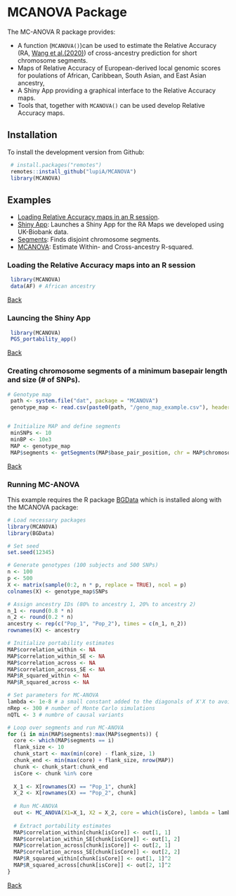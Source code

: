 # MCANOVA Package

The MC-ANOVA R package provides:
  
  - A function (`MCANOVA()`)can be used to estimate the Relative Accuracy (RA, [Wang et al.(2020)](https://www.nature.com/articles/s41467-020-17719-y)) of cross-ancestry prediction for short chromosome segments.
  - Maps of Relative Accuracy of European-derived local genomic scores for poulations of African, Caribbean, South Asian, and East Asian ancestry,
  - A Shiny App providing a graphical interface to the Relative Accuracy maps.
  - Tools that, together with `MCANOVA()` can be used develop Relative Accuracy maps.

## Installation

To install the development version from Github:

```r
 # install.packages("remotes")
 remotes::install_github("lupiA/MCANOVA")
 library(MCANOVA)
```


<div id="MENUE" />

 
## Examples

 - [Loading Relative Accuracy maps in an R session](#DATA).
 - [Shiny App](#APP): Launches a Shiny App for the RA Maps we developed using UK-Biobank data.
 - [Segments](#SEGMENTS): Finds disjoint chromosome segments.
 - [MCANOVA](#MCANOVA): Estimate Within- and Cross-ancestry R-squared.



<div id="DATA" />
  
### Loading the Relative Accuracy maps into an R session

```r
 library(MCANOVA)
 data(AF) # African ancestry

```

[Back](#MENUE)

   

<div id="APP" />


### Launcing the Shiny App

```r
 library(MCANOVA)
 PGS_portability_app()
```

[Back](#MENUE)



<div id="SEGMENTS" />


### Creating chromosome segments of a minimum basepair length and size (# of SNPs).


```r
# Genotype map
 path <- system.file("dat", package = "MCANOVA")
 genotype_map <- read.csv(paste0(path, "/geno_map_example.csv"), header = TRUE)


# Initialize MAP and define segments
 minSNPs <- 10
 minBP <- 10e3
 MAP <- genotype_map
 MAP$segments <- getSegments(MAP$base_pair_position, chr = MAP$chromosome, minBPSize = minBP, minSize = minSNPs, verbose = TRUE)

```


[Back](#MENUE)



<div id="S" />


### Running MC-ANOVA 


This example requires the R package [BGData](https://github.com/QuantGen/BGData/tree/master) which is installed along with the MCANOVA package:

```r
# Load necessary packages
library(MCANOVA)
library(BGData)

# Set seed
set.seed(12345)

# Generate genotypes (100 subjects and 500 SNPs)
n <- 100
p <- 500
X <- matrix(sample(0:2, n * p, replace = TRUE), ncol = p)
colnames(X) <- genotype_map$SNPs

# Assign ancestry IDs (80% to ancestry 1, 20% to ancestry 2)
n_1 <- round(0.8 * n)
n_2 <- round(0.2 * n)
ancestry <- rep(c("Pop_1", "Pop_2"), times = c(n_1, n_2))
rownames(X) <- ancestry

# Initialize portability estimates
MAP$correlation_within <- NA
MAP$correlation_within_SE <- NA
MAP$correlation_across <- NA
MAP$correlation_across_SE <- NA
MAP$R_squared_within <- NA
MAP$R_squared_across <- NA

# Set parameters for MC-ANOVA
lambda <- 1e-8 # a small constant added to the diagonals of X'X to avoid numerical errors when some SNPs are in perfect LD
nRep <- 300 # number of Monte Carlo simulations
nQTL <- 3 # numbre of causal variants

# Loop over segments and run MC-ANOVA
for (i in min(MAP$segments):max(MAP$segments)) {
  core <- which(MAP$segments == i)
  flank_size <- 10
  chunk_start <- max(min(core) - flank_size, 1)
  chunk_end <- min(max(core) + flank_size, nrow(MAP))
  chunk <- chunk_start:chunk_end
  isCore <- chunk %in% core
  
  X_1 <- X[rownames(X) == "Pop_1", chunk]
  X_2 <- X[rownames(X) == "Pop_2", chunk]
  
  # Run MC-ANOVA
  out <- MC_ANOVA(X1=X_1, X2 = X_2, core = which(isCore), lambda = lambda, nQTL = nQTL, nRep = nRep)
  
  # Extract portability estimates
  MAP$correlation_within[chunk[isCore]] <- out[1, 1]
  MAP$correlation_within_SE[chunk[isCore]] <- out[1, 2]
  MAP$correlation_across[chunk[isCore]] <- out[2, 1]
  MAP$correlation_across_SE[chunk[isCore]] <- out[2, 2]
  MAP$R_squared_within[chunk[isCore]] <- out[1, 1]^2
  MAP$R_squared_across[chunk[isCore]] <- out[2, 1]^2
}
```

[Back](#MENUE)

